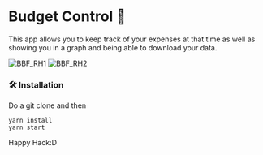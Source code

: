 # Budget Control 💸

This app allows you to keep track of your expenses at that time as well as showing you in a graph and being able to download your data.

![BBF_RH1](https://i.imgur.com/qfYHYhe.png "BBF_RH1")
![BBF_RH2](https://i.imgur.com/D0rsXbp.png "BBF_RH2")

### 🛠️ Installation

Do a git clone and then

```
yarn install
yarn start
```

Happy Hack:D
